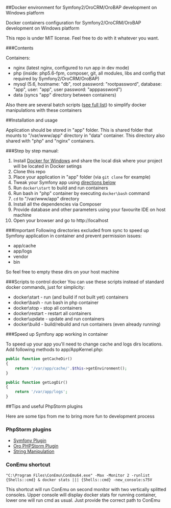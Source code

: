##Docker environment for Symfony2/OroCRM/OroBAP development on Windows platform 

Docker containers configuration for Symfony2/OroCRM/OroBAP development on Windows platform

This repo is under MIT license. Feel free to do with it whatever you want.

###Contents

Containers:
- nginx (latest nginx, configured to run app in dev mode)
- php (inside: php5.6-fpm, composer, git, all modules, libs and config that required by Symfony2/OroCRM/OroBAP)
- mysql (5.6, hostname: "db", root password: "rootpassword", database: "app", user: "app", user password: "apppassword")
- data (syncs "app" directory between containers)

Also there are several batch scripts ([see full list](#scripts-to-control-docker)) to simplify docker manipulations with these containers

##Installation and usage

Application should be stored in "app" folder. This is shared folder that mounts to "/var/www/app" directory in "data" container.
This directory also shared with "php" and "nginx" containers.

###Step by step manual:
1. Install [Docker for Windows](https://www.docker.com/products/docker#/windows) and share the local disk where your project will be located in Docker setings
2. Clone this repo
3. Place your application in "app" folder (via `git clone` for example)
4. Tweak your Symfony app using [directions below](#speed-up-symfony-app-working-in-container)
5. Run `docker\start` to build and run containers
6. Run bash in "php" container by executing `docker\bash` command
7. `cd` to "/var/www/app" directory
8. Install all the dependencies via Composer
9. Provide database and other parameters using your favourite IDE on host machine
10. Open your browser and go to http://localhost

###Important
Following directories excluded from sync to speed up Symfony application in container and prevent permission issues:
- app/cache
- app/logs
- vendor
- bin

So feel free to empty these dirs on your host machine

###Scripts to control docker
You can use these scripts instead of standard docker commands, just for simplicity:
- docker\start - run (and build if not built yet) containers
- docker\bash - run bash in php container
- docker\stop - stop all containers
- docker\restart - restart all containers
- docker\update - update and run containers
- docker\build - build/rebuild and run containers (even already running)

###Speed up Symfony app working in container

To speed up your app you'll need to change cache and logs dirs locations. Add following methods to app/AppKernel.php:
```php
public function getCacheDir()
{
    return '/var/app/cache/'.$this->getEnvironment();
}

public function getLogDir()
{
    return '/var/app/logs';
}
```

##Tips and useful PhpStorm plugins

Here are some tips from me to bring more fun to development process

### PhpStorm plugins

- [Symfony Plugin](https://plugins.jetbrains.com/plugin/7219)
- [Oro PHPStorm Plugin](https://plugins.jetbrains.com/plugin/8449?pr=idea)
- [String Manipulation](https://plugins.jetbrains.com/plugin/2162?pr=idea)

### ConEmu shortcut
`"C:\Program Files\ConEmu\ConEmu64.exe" -Max -Monitor 2 -runlist {Shells::cmd} & docker stats ||| {Shells::cmd} -new_console:s75V`

This shortcut will run ConEmu on second monitor with two vertically splitted consoles.
Upper console will display docker stats for running container, lower one will run cmd as usual.
Just provide the correct path to ConEmu
